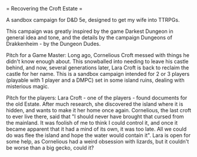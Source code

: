= Recovering the Croft Estate =

A sandbox campaign for D&D 5e, designed to get my wife into TTRPGs.

This campaign was greatly inspired by the game Darkest Dungeon in general idea and tone, and the details by the campaign Dungeons of Drakkenheim - by the Dungeon Dudes.

Pitch for a Game Master: Long ago, Cornelious Croft messed with things he didn't know enough about. This snowballed into needing to leave his castle behind, and now, several generations later, Lara Croft is back to reclaim the castle for her name. This is a sandbox campaign intended for 2 or 3 players (playable with 1 player and a DMPC) set in some island ruins, dealing with misterious magic.

Pitch for the players: Lara Croft - one of the players - found documents for the old Estate. After much research, she discovered the island where it is hidden, and wants to make it her home once again. Cornelious, the last croft to ever live there, said that "I should never have brought that cursed from the mainland. It was foolish of me to think I could control it, and once it became apparent that it had a mind of its own, it was too late. All we could do was flee the island and hope the water would contain it". Lara is open for some help, as Cornelious had a weird obsession with lizards, but it couldn't be worse than a big gecko, could it?
